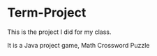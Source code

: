 # Term-Project
This is the project I did for my class.

It is a Java project game, Math Crossword Puzzle
